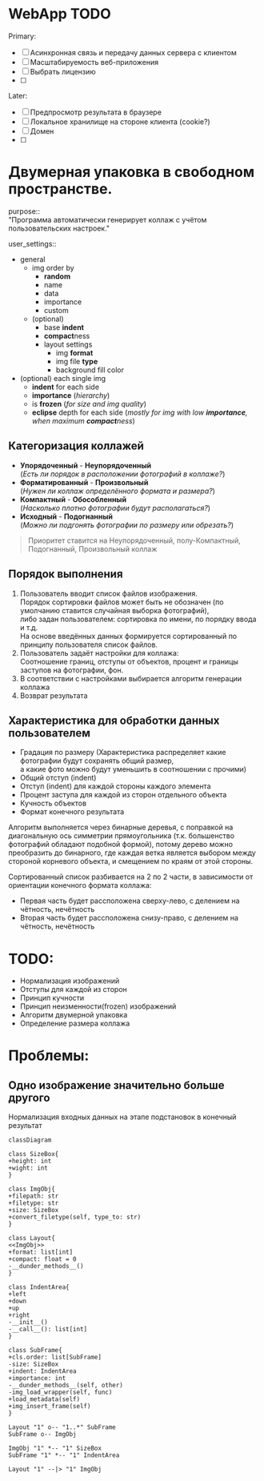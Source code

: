 # WebApp TODO
Primary:
- [ ] Асинхронная связь и передачу данных сервера с клиентом  
- [ ] Масштабируемость веб-приложения
- [ ] Выбрать лицензию
- [ ] 

Later:  
- [ ] Предпросмотр результата в браузере
- [ ] Локальное хранилище на стороне клиента (cookie?)
- [ ] Домен
- [ ] 

# Двумерная упаковка в свободном пространстве.
purpose:: 
<br>"Программа автоматически генерирует коллаж с учётом пользовательских настроек."

user_settings:: 
* general
  * img order by
    * **random** 
    * name
    * data
    * importance
    * custom 
  * (optional) 
    * base **indent**
    * **compact**ness
    * layout settings
      * img **format**
      * img file **type**
      * background fill color
* (optional) each single img
  * **indent** for each side
  * **importance** (_hierarchy_)
  * is **frozen** (_for size and img quality_)
  * **eclipse** depth for each side (_mostly for img with low **importance**, when maximum **compact**ness_)


Категоризация коллажей
--
* **Упорядоченный** - **Неупорядоченный**
<br> (_Есть ли порядок в расположении фотографий в коллаже?_) 
* **Форматированный** - **Произвольный**
<br> (_Нужен ли коллаж определённого формата и размера?_)
* **Компактный** - **Обособленный**
<br> (_Насколько плотно фотографии будут располагаться?_)
* **Исходный** - **Подогнанный**
<br> (_Можно ли подгонять фотографии по размеру или обрезать?_)

> Приоритет ставится на Неупорядоченный, полу-Компактный, Подогнанный, Произвольный коллаж

Порядок выполнения
---
1. Пользователь вводит список файлов изображения.  
Порядок сортировки файлов может быть не обозначен (по умолчанию ставится случайная выборка фотографий),  
либо задан пользователем: сортировка по имени, по порядку ввода и т.д.  
На основе введённых данных формируется сортированный по принципу пользователя список файлов.
2. Пользователь задаёт настройки для коллажа:  
Соотношение границ, отступы от объектов, процент и границы заступов на фотографии, фон.
3. В соответствии с настройками выбирается алгоритм генерации коллажа
4. Возврат результата

Характеристика для обработки данных пользователем
---
* Градация по размеру (Характеристика распределяет какие фотографии будут сохранять общий размер,  
а какие фото можно будут уменьшить в соотношении с прочими)
* Общий отступ (indent)
* Отступ (indent) для каждой стороны каждого элемента
* Процент заступа для каждой из сторон отдельного объекта
* Кучность объектов
* Формат конечного результата

Алгоритм выполняется через бинарные деревья, с поправкой на диагональную ось симметрии прямоугольника (т.к. большенство фотографий обладают подобной формой), потому дерево можно преобразить до бинарного, где каждая ветка является выбором между стороной корневого объекта, и смещением по краям от этой стороны.

Сортированный список разбивается на 2 по 2 части, в зависимости от ориентации конечного формата коллажа:
* Первая часть будет рассположена сверху-лево, с делением на чётность, нечётность
* Вторая часть будет рассположена снизу-право, с делением на чётность, нечётность

# TODO:
* Нормализация изображений
* Отступы для каждой из сторон
* Принцип кучности
* Принцип неизменности(frozen) изображений
* Алгоритм двумерной упаковка
* Определение размера коллажа



# Проблемы:
## Одно изображение значительно больше другого
Нормализация входных данных на этапе подстановок в конечный результат

```mermaid
classDiagram

class SizeBox{
+height: int
+wight: int
}

class ImgObj{
+filepath: str
+filetype: str
+size: SizeBox
+convert_filetype(self, type_to: str)
}

class Layout{
<<ImgObj>>
+format: list[int]
+compact: float = 0
-__dunder_methods__()
}

class IndentArea{
+left
+down
+up
+right
-__init__()
-__call__(): list[int]
}

class SubFrame{
+cls.order: list[SubFrame]
-size: SizeBox
+indent: IndentArea
+importance: int
-__dunder_methods__(self, other)
-img_load_wrapper(self, func)
+load_metadata(self)
+img_insert_frame(self)
}

Layout "1" o-- "1..*" SubFrame
SubFrame o-- ImgObj

ImgObj "1" *-- "1" SizeBox
SubFrame "1" *-- "1" IndentArea

Layout "1" --|> "1" ImgObj


```
